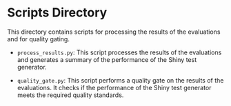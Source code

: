 # Scripts Directory

This directory contains scripts for processing the results of the evaluations and for quality gating.

- `process_results.py`: This script processes the results of the evaluations and generates a summary of the performance of the Shiny test generator.

- `quality_gate.py`: This script performs a quality gate on the results of the evaluations. It checks if the performance of the Shiny test generator meets the required quality standards.
